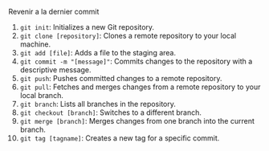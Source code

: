 Revenir a la dernier commit

  1. `git init`: Initializes a new Git repository.
  2. `git clone [repository]`: Clones a remote repository to your local machine.
  3. `git add [file]`: Adds a file to the staging area.
  4. `git commit -m "[message]"`: Commits changes to the repository with a descriptive message.
  5. `git push`: Pushes committed changes to a remote repository.
  6. `git pull`: Fetches and merges changes from a remote repository to your local branch.
  7. `git branch`: Lists all branches in the repository.
  8. `git checkout [branch]`: Switches to a different branch.
  9. `git merge [branch]`: Merges changes from one branch into the current branch.
  10. `git tag [tagname]`: Creates a new tag for a specific commit.


